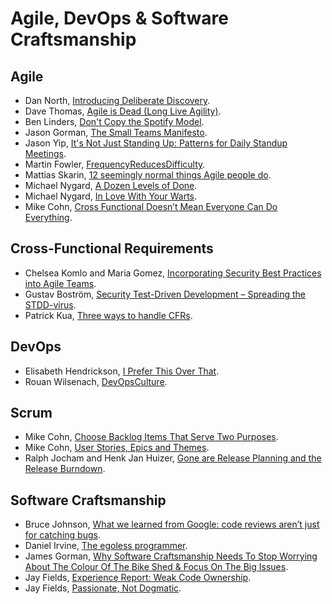# Agile, DevOps & Software Craftsmanship

## Agile

- Dan North, [Introducing Deliberate Discovery](https://dannorth.net/2010/08/30/introducing-deliberate-discovery/).
- Dave Thomas, [Agile is Dead (Long Live Agility)](https://pragdave.me/blog/2014/03/04/time-to-kill-agile.html).
- Ben Linders, [Don't Copy the Spotify Model](https://www.infoq.com/news/2016/10/no-spotify-model).
- Jason Gorman, [The Small Teams Manifesto](http://codemanship.co.uk/parlezuml/blog/?postid=1322).
- Jason Yip, [It's Not Just Standing Up: Patterns for Daily Standup Meetings](http://martinfowler.com/articles/itsNotJustStandingUp.html).
- Martin Fowler, [FrequencyReducesDifficulty](http://martinfowler.com/bliki/FrequencyReducesDifficulty.html).
- Mattias Skarin, [12 seemingly normal things Agile people do](http://blog.crisp.se/2016/04/04/mattiasskarin/12-seemingly-normal-things-agile-people-do).
- Michael Nygard, [A Dozen Levels of Done](http://www.michaelnygard.com/blog/2007/11/a-dozen-levels-of-done/).
- Michael Nygard, [In Love With Your Warts](http://www.michaelnygard.com/blog/2016/04/in-love-with-your-warts/).
- Mike Cohn, [Cross Functional Doesn’t Mean Everyone Can Do Everything](https://www.mountaingoatsoftware.com/blog/cross-functional-doesnt-mean-everyone-can-do-everything).

## Cross-Functional Requirements

- Chelsea Komlo and Maria Gomez, [Incorporating Security Best Practices into Agile Teams](https://www.thoughtworks.com/insights/blog/incorporating-security-best-practices-agile-teams).
- Gustav Boström, [Security Test-Driven Development – Spreading the STDD-virus](http://blog.crisp.se/2017/03/20/gustavbostrom/security-test-driven-development-spreading-the-std-virus).
- Patrick Kua, [Three ways to handle CFRs](https://www.thekua.com/atwork/2017/05/three-ways-to-handle-cfrs/).

## DevOps

- Elisabeth Hendrickson, [I Prefer This Over That](http://testobsessed.com/2015/05/i-prefer-this-over-that/).
- Rouan Wilsenach, [DevOpsCulture](https://martinfowler.com/bliki/DevOpsCulture.html).

## Scrum

- Mike Cohn, [Choose Backlog Items That Serve Two Purposes](http://www.mountaingoatsoftware.com/blog/choose-backlog-items-that-serve-two-purposes).
- Mike Cohn, [User Stories, Epics and Themes](https://www.mountaingoatsoftware.com/blog/stories-epics-and-themes).
- Ralph Jocham and Henk Jan Huizer, [Gone are Release Planning and the Release Burndown](https://www.scrum.org/About/All-Articles/articleType/ArticleView/articleId/17/Gone-are-Release-Planning-and-the-Release-Burndown).

## Software Craftsmanship

- Bruce Johnson, [What we learned from Google: code reviews aren’t just for catching bugs](https://blog.fullstory.com/what-we-learned-from-google-code-reviews-arent-just-for-catching-bugs-b125a13aa292#.pww8lj8nd).
- Daniel Irvine, [The egoless programmer](https://8thlight.com/blog/daniel-irvine/2016/09/30/the-egoless-programmer.html).
- James Gorman, [Why Software Craftsmanship Needs To Stop Worrying About The Colour Of The Bike Shed & Focus On The Big Issues](http://codemanship.co.uk/parlezuml/blog/?postid=1298).
- Jay Fields, [Experience Report: Weak Code Ownership](http://blog.jayfields.com/2015/02/experience-report-weak-code-ownership.html).
- Jay Fields, [Passionate, Not Dogmatic](http://blog.jayfields.com/2008/09/passionate-not-dogmatic.html).
